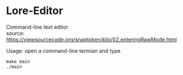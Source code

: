 # Lore-Editor
Command-line text editor  
source: https://viewsourcecode.org/snaptoken/kilo/02.enteringRawMode.html  

Usage: open a command-line termian and type  
```
make main 
./main
```
